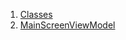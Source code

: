 

1. [Classes](view_model_main_screen_view_model/view_model_main_screen_view_model-library.html#classes)
2. [MainScreenViewModel](view_model_main_screen_view_model/MainScreenViewModel-class.html)

